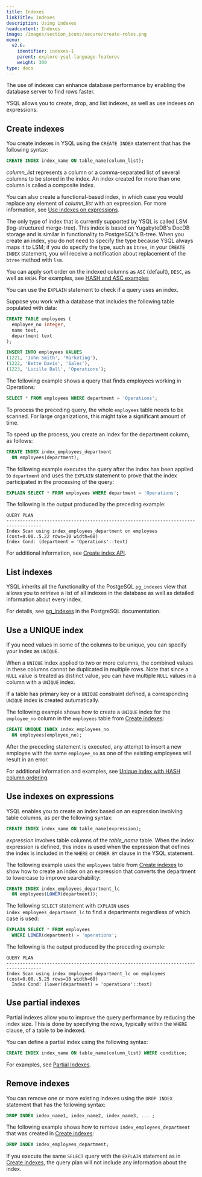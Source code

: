 ```yaml
---
title: Indexes
linkTitle: Indexes
description: Using indexes
headcontent: Indexes
image: /images/section_icons/secure/create-roles.png
menu:
  v2.6:
    identifier: indexes-1
    parent: explore-ysql-language-features
    weight: 300
type: docs
---
```


The use of indexes can enhance database performance by enabling the database server to find rows faster.

YSQL allows you to create, drop, and list indexes, as well as use indexes on expressions.

## Create indexes

You create indexes in YSQL using the `CREATE INDEX` statement that has the following syntax:

```sql
CREATE INDEX index_name ON table_name(column_list);
```

*column_list* represents a column or a comma-separated list of several columns to be stored in the index. An index created for more than one column is called a composite index.

You can also create a functional-based index, in which case you would replace any element of *column_list* with an expression. For more information, see [Use indexes on expressions](#use-indexes-on-expressions).

The only type of index that is currently supported by YSQL is called LSM (log-structured merge-tree). This index is based on YugabyteDB's DocDB storage and is similar in functionality to PostgreSQL's B-tree. When you create an index, you do not need to specify the type because YSQL always maps it to LSM; if you do specify the type, such as `btree`, in your `CREATE INDEX` statement, you will receive a notification about replacement of the `btree` method with `lsm`.

You can apply sort order on the indexed columns as `ASC` (default), `DESC`, as well as `HASH`. For examples, see [HASH and ASC examples](../../../api/ysql/the-sql-language/statements/ddl_create_index/#unique-index-with-hash-column-ordering)

You can use the `EXPLAIN` statement to check if a query uses an index.

Suppose you work with a database that includes the following table populated with data:

```sql
CREATE TABLE employees (
  employee_no integer,
  name text,
  department text
);
```

```sql
INSERT INTO employees VALUES
(1221, 'John Smith', 'Marketing'),
(1222, 'Bette Davis', 'Sales'),
(1223, 'Lucille Ball', 'Operations');
```

The following example shows a query that finds employees working in Operations:

```sql
SELECT * FROM employees WHERE department = 'Operations';
```

To process the preceding query, the whole `employees` table needs to be scanned. For large organizations, this might take a significant amount of time.

To speed up the process, you create an index for the department column, as follows:

```sql
CREATE INDEX index_employees_department
  ON employees(department);
```

The following example executes the query after the index has been applied to `department` and uses the `EXPLAIN` statement to prove that the index participated in the processing of the query:

```sql
EXPLAIN SELECT * FROM employees WHERE department = 'Operations';
```

The following is the output produced by the preceding example:

```output
QUERY PLAN
-----------------------------------------------------------------------------------
Index Scan using index_employees_department on employees (cost=0.00..5.22 rows=10 width=68)
Index Cond: (department = 'Operations'::text)
```

For additional information, see [Create index API](/preview/api/ysql/the-sql-language/statements/ddl_create_index/#unique).

## List indexes

YSQL inherits all the functionality of the PostgeSQL `pg_indexes` view that allows you to retrieve a list of all indexes in the database as well as detailed information about every index.

For details, see [pg_indexes](https://www.postgresql.org/docs/12/view-pg-indexes.html) in the PostgreSQL documentation.

## Use a UNIQUE index

If you need values in some of the columns to be unique, you can specify your index as `UNIQUE`.

When a `UNIQUE` index applied to two or more columns, the combined values in these columns cannot be duplicated in multiple rows. Note that since a `NULL` value is treated as distinct value, you can have multiple `NULL` values in a column with a `UNIQUE` index.

If a table has primary key or a `UNIQUE` constraint defined, a corresponding `UNIQUE` index is created autumatically.

The following example shows how to create a `UNIQUE` index for the `employee_no` column in the `employees` table from [Create indexes](#create-indexes):

```sql
CREATE UNIQUE INDEX index_employees_no
  ON employees(employee_no);
```

After the preceding statement is executed, any attempt to insert a new employee with the same `employee_no` as one of the existing employees will result in an error.

For additional information and examples, see [Unique index with HASH column ordering](/preview/api/ysql/the-sql-language/statements/ddl_create_index/#unique-index-with-hash-column-ordering).

## Use indexes on expressions

YSQL enables you to create an index based on an expression involving table columns, as per the following syntax:

```sql
CREATE INDEX index_name ON table_name(expression);
```

*expression* involves table columns of the *table_name* table. When the index expression is defined, this index is used when the expression that defines the index is included in the `WHERE` or `ORDER BY` clause in the YSQL statement.

The following example uses the `employees` table from [Create indexes](#create-indexes) to show how to create an index on an expression that converts the department to lowercase to improve searchability:

```sql
CREATE INDEX index_employees_department_lc
  ON employees(LOWER(department));
```

The following `SELECT` statement with `EXPLAIN` uses `index_employees_department_lc` to find a departments regardless of which case is used:

```sql
EXPLAIN SELECT * FROM employees
  WHERE LOWER(department) = 'operations';
```

The following is the output produced by the preceding example:

```output
QUERY PLAN
-----------------------------------------------------------------------------------
Index Scan using index_employees_department_lc on employees  (cost=0.00..5.25 rows=10 width=68)
  Index Cond: (lower(department) = 'operations'::text)
```

## Use partial indexes

Partial indexes allow you to improve the query performance by reducing the index size. This is done by specifying the rows, typically within the `WHERE` clause, of a table to be indexed.

You can define a partial index using the following syntax:

```sql
CREATE INDEX index_name ON table_name(column_list) WHERE condition;
```

For examples, see [Partial Indexes](/preview/api/ysql/the-sql-language/statements/ddl_create_index/#partial-indexes).

## Remove indexes

You can remove one or more existing indexes using the `DROP INDEX` statement that has the following syntax:

```sql
DROP INDEX index_name1, index_name2, index_name3, ... ;
```

The following example shows how to remove `index_employees_department` that was created in [Create indexes](#create-indexes):

```sql
DROP INDEX index_employees_department;
```

If you execute the same `SELECT` query with the `EXPLAIN` statement as in [Create indexes](#create-indexes), the query plan will not include any information about the index.
